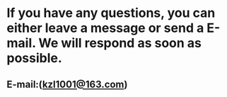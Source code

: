 # If you have any questions, you can either leave a message or send a E-mail. We will respond as soon as possible.
## E-mail:(kzl1001@163.com)
